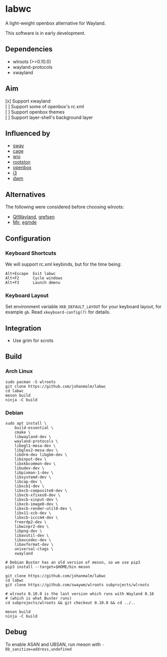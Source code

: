 # labwc

A light-weight openbox alternative for Wayland.

This software is in early development.

## Dependencies

- wlroots (>=0.10.0)
- wayland-protocols
- xwayland

## Aim

[x] Support xwayland  
[ ] Support some of openbox's rc.xml  
[ ] Support openbox themes  
[ ] Support layer-shell's background layer  

## Influenced by

- [sway](https://github.com/swaywm/sway)
- [cage](https://www.hjdskes.nl/blog/cage-01/)
- [wio](https://wio-project.org/)
- [rootston](https://github.com/swaywm/rootston)
- [openbox](https://github.com/danakj/openbox)
- [i3](https://github.com/i3/i3)
- [dwm](https://dwm.suckless.org)

## Alternatives

The following were considered before choosing wlroots:

- [QtWayland](https://github.com/qt/qtwayland), [grefsen](https://github.com/ec1oud/grefsen)
- [Mir](https://mir-server.io), [egmde](https://github.com/AlanGriffiths/egmde)

## Configuration

### Keyboard Shortcuts

We will support rc.xml keybinds, but for the time being:

```
Alt+Escape  Exit labwc
Alt+F2      Cycle windows
Alt+F3      Launch dmenu
```

### Keyboard Layout

Set environment variable `XKB_DEFAULT_LAYOUT` for your keyboard layout, for
example `gb`. Read `xkeyboard-config(7)` for details.

## Integration

- Use grim for scrots

## Build

### Arch Linux

    sudo pacman -S wlroots
    git clone https://github.com/johanmalm/labwc
    cd labwc
    meson build
    ninja -C build

### Debian

    sudo apt install \
    	build-essential \
    	cmake \
    	libwayland-dev \
    	wayland-protocols \
    	libegl1-mesa-dev \
    	libgles2-mesa-dev \
    	libdrm-dev libgbm-dev \
    	libinput-dev \
    	libxkbcommon-dev \
    	libudev-dev \
    	libpixman-1-dev \
    	libsystemd-dev \
    	libcap-dev \
    	libxcb1-dev \
    	libxcb-composite0-dev \
    	libxcb-xfixes0-dev \
    	libxcb-xinput-dev \
    	libxcb-image0-dev \
    	libxcb-render-util0-dev \
    	libx11-xcb-dev \
    	libxcb-icccm4-dev \
    	freerdp2-dev \
    	libwinpr2-dev \
    	libpng-dev \
    	libavutil-dev \
    	libavcodec-dev \
    	libavformat-dev \
    	universal-ctags \
    	xwayland
    
    # Debian Buster has an old version of meson, so we use pip3
    pip3 install --target=$HOME/bin meson
    
    git clone https://github.com/johanmalm/labwc
    cd labwc
    git clone https://github.com/swaywm/wlroots subprojects/wlroots
    
    # wlroots 0.10.0 is the last version which runs with Wayland 0.16
    # (which is what Buster runs)
    cd subprojects/wlroots && git checkout 0.10.0 && cd ../..
    
    meson build
    ninja -C build

## Debug

To enable ASAN and UBSAN, run meson with `-Db_sanitize=address,undefined`
